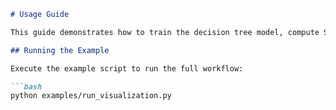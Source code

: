 ```markdown
# Usage Guide

This guide demonstrates how to train the decision tree model, compute SHAP values, and visualize them.

## Running the Example

Execute the example script to run the full workflow:

```bash
python examples/run_visualization.py

